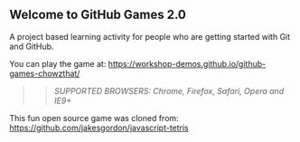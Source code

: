 ## Welcome to GitHub Games 2.0

A project based learning activity for people who are getting started with Git and GitHub.

You can play the game at: https://workshop-demos.github.io/github-games-chowzthat/

>> _*SUPPORTED BROWSERS*: Chrome, Firefox, Safari, Opera and IE9+_

This fun open source game was cloned from: https://github.com/jakesgordon/javascript-tetris
